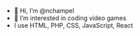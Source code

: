 - 👋 Hi, I’m @nchampel
- 👀 I’m interested in coding video games
- I use HTML, PHP, CSS, JavaScript, React
